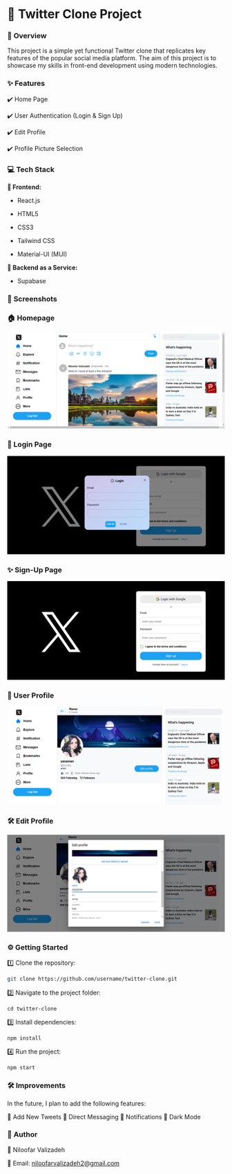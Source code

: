 # 🌟 **Twitter Clone Project**

### 🚀 **Overview**

This project is a simple yet functional Twitter clone that replicates key features of the popular social media platform. The aim of this project is to showcase my skills in front-end development using modern technologies.

### ✨ **Features**

✔️ Home Page

✔️ User Authentication (Login & Sign Up)

✔️ Edit Profile

✔️ Profile Picture Selection

### 💻 **Tech Stack**

**🔹 Frontend:**

- React.js

- HTML5

- CSS3

- Tailwind CSS

- Material-UI (MUI)

**🔹 Backend as a Service:**

- Supabase

### 📸 **Screenshots**

### 🏠 Homepage  
![Homepage Screenshot](screenshots/3.png)  

### 🔑 Login Page  
![Login Page Screenshot](screenshots/2.png)  

### ✨ Sign-Up Page  
![Sign-Up Page Screenshot](screenshots/1.png)  

### 👤 User Profile  
![User Profile Screenshot](screenshots/4.png)  

### 🛠 Edit Profile  
![Edit Profile Screenshot](screenshots/5.png)

### ⚙️ **Getting Started**

1️⃣ Clone the repository:
```bash
git clone https://github.com/username/twitter-clone.git
```
2️⃣ Navigate to the project folder:
```
cd twitter-clone
```
3️⃣ Install dependencies:
```
npm install
```
4️⃣ Run the project:
```
npm start
```
### 🛠️ **Improvements**

In the future, I plan to add the following features:

📝 Add New Tweets
📩 Direct Messaging
🔔 Notifications
🌙 Dark Mode

### 👤 **Author**

🌟 Niloofar Valizadeh

📧 Email: niloofarvalizadeh2@gmail.com









